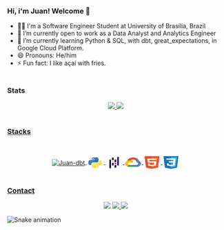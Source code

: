 ### Hi, i'm Juan! Welcome 👋

- 👨‍🎓 I'm a Software Engineer Student at University of Brasília, Brazil
- 🔭 I’m currently open to work as a Data Analyst and Analytics Engineer
- 🌱 I’m currently learning Python & SQL, with dbt, great_expectations, in Google Cloud Platform.
- 😄 Pronouns: He/him
- ⚡ Fun fact: I like açaí with fries. 

#

### Stats
<div align="center">
 <a href="https://github.com/juanmangueira">
  <img height="160em" src="https://github-readme-stats.vercel.app/api?username=juanmangueira&theme=discord_old_blurple&include_all_commits=true&count_private=true"/>
  <img height="160em" src="https://github-readme-stats.vercel.app/api/top-langs/?username=juanmangueira&layout=compact&theme=discord_old_blurple"/>
</div>
  
  #
  
### Stacks
<div style="display: inline_block"><br>
  <p align = "center">
    <img align="center" alt="Juan-dbt" height="30" width="30" src="https://seeklogo.com/images/D/dbt-logo-500AB0BAA7-seeklogo.com.png">
    <img align="center" alt="Juan-Python" height="30" width="40" src="https://raw.githubusercontent.com/devicons/devicon/master/icons/python/python-original.svg">
    <img align="center" alt="Juan-Pandas" height="30" width="40" src="https://raw.githubusercontent.com/devicons/devicon/master/icons/pandas/pandas-original.svg">
    <img align="center" alt="Juan-GoogleCloud" height="30" width="40" src="https://raw.githubusercontent.com/devicons/devicon/master/icons/googlecloud/googlecloud-original.svg">
    <img align="center" alt="Juan-HTML" height="30" width="40" src="https://raw.githubusercontent.com/devicons/devicon/master/icons/html5/html5-original.svg">
    <img align="center" alt="Juan-CSS" height="30" width="40" src="https://raw.githubusercontent.com/devicons/devicon/master/icons/css3/css3-original.svg">
  </p>
</div> 
  
  #

### Contact
<div> 
  <p align = "center">
    <a href="https://www.linkedin.com/in/juanmangueira" target="_blank"><img src="https://img.shields.io/badge/-LinkedIn-%230077B5?style=for-the-badge&logo=linkedin&logoColor=white" target="_blank"></a> 
    <a href = "mailto:juanmangueiraa@gmail.com"><img src="https://img.shields.io/badge/-Gmail-%23333?style=for-the-badge&logo=gmail&logoColor=white" target="_blank">       <a href = "https://wa.me/5561983654753?text=Oi, Juan!%20Encontrei%20você%20no%20Github.%20Queria%20conversar.%20Podemos%20marcar%20um%20horário?"><img src="https://img.shields.io/badge/-WhatsApp-%25D366?style=for-the-badge&logo=whatsapp&logoColor=white" target="_blank">
    
  </a>
  
  ![Snake animation](https://github.com/juanmangueira/JuanMangueira/blob/output/github-contribution-grid-snake.svg)
    
  </p>
</div>
